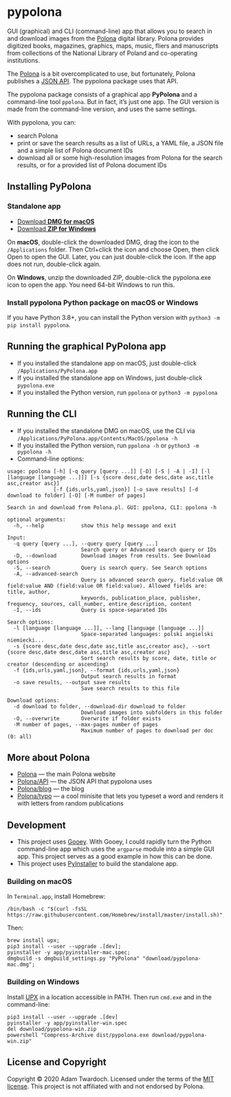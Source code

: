 # pypolona

GUI (graphical) and CLI (command-line) app that allows you to search in and download images from the [Polona](https://polona.pl/) digital library. Polona provides digitized books, magazines, graphics, maps, music, fliers and manuscripts from collections of the National Library of Poland and co-operating institutions.

The [Polona](https://polona.pl/) is a bit overcomplicated to use, but fortunately, Polona publishes a [JSON API](https://polona.pl/api/entities/). The pypolona package uses that API.

The pypolona package consists of a graphical app **PyPolona** and a command-line tool `ppolona`. But in fact, it’s just one app. The GUI version is made from the command-line version, and uses the same settings.

With pypolona, you can:

- search Polona
- print or save the search results as a list of URLs, a YAML file, a JSON file and a simple list of Polona document IDs
- download all or some high-resolution images from Polona for the search results, or for a provided list of Polona document IDs

## Installing PyPolona

### Standalone app

<ul class="downloads">
          <li><a href="https://github.com/twardoch/pypolona/raw/master/download/pypolona-mac.dmg">Download <strong>DMG for macOS</strong></a></li>
          <li><a href="https://github.com/twardoch/pypolona/raw/master/download/pypolona-win.zip">Download <strong>ZIP for Windows</strong></a></li>
</ul>

On **macOS**, double-click the downloaded DMG, drag the icon to the `/Applications` folder. Then Ctrl+click the icon and choose Open, then click Open to open the GUI. Later, you can just double-click the icon. If the app does not run, double-click again.

On **Windows**, unzip the downloaded ZIP, double-click the pypolona.exe icon to open the app. You need 64-bit Windows to run this.

### Install pypolona Python package on macOS or Windows

If you have Python 3.8+, you can install the Python version with `python3 -m pip install pypolona`.

## Running the graphical PyPolona app

- If you installed the standalone app on macOS, just double-click `/Applications/PyPolona.app`
- If you installed the standalone app on Windows, just double-click `pypolona.exe`
- If you installed the Python version, run `ppolona` or `python3 -m pypolona`

## Running the CLI

- If you installed the standalone DMG on macOS, use the CLI via `/Applications/PyPolona.app/Contents/MacOS/ppolona -h`
- If you installed the Python version, run `ppolona -h` or `python3 -m pypolona -h`
- Command-line options:

```
usage: ppolona [-h] [-q query [query ...]] [-D] [-S | -A | -I] [-l [language [language ...]]] [-s {score desc,date desc,date asc,title asc,creator asc}]
               [-f {ids,urls,yaml,json}] [-o save results] [-d download to folder] [-O] [-M number of pages]

Search in and download from Polona.pl. GUI: ppolona, CLI: ppolona -h

optional arguments:
  -h, --help            show this help message and exit

Input:
  -q query [query ...], --query query [query ...]
                        Search query or Advanced search query or IDs
  -D, --download        Download images from results. See Download options
  -S, --search          Query is search query. See Search options
  -A, --advanced-search
                        Query is advanced search query. field:value OR field:value AND (field:value OR field:value). Allowed fields are: title, author,
                        keywords, publication_place, publisher, frequency, sources, call_number, entire_description, content
  -I, --ids             Query is space-separated IDs

Search options:
  -l [language [language ...]], --lang [language [language ...]]
                        Space-separated languages: polski angielski niemiecki...
  -s {score desc,date desc,date asc,title asc,creator asc}, --sort {score desc,date desc,date asc,title asc,creator asc}
                        Sort search results by score, date, title or creator (descending or ascending)
  -f {ids,urls,yaml,json}, --format {ids,urls,yaml,json}
                        Output search results in format
  -o save results, --output save results
                        Save search results to this file

Download options:
  -d download to folder, --download-dir download to folder
                        Download images into subfolders in this folder
  -O, --overwrite       Overwrite if folder exists
  -M number of pages, --max-pages number of pages
                        Maximum number of pages to download per doc (0: all)
```

## More about Polona

- [Polona](https://polona.pl/) — the main Polona website
- [Polona/API](https://polona.pl/api/entities/) — the JSON API that pypolona uses
- [Polona/blog](http://www.blog.polona.pl/) — the blog
- [Polona/typo](http://typo.polona.pl/en/) — a cool minisite that lets you typeset a word and renders it with letters from random publications

## Development

- This project uses [Gooey](https://github.com/chriskiehl/Gooey). With Gooey, I could rapidly turn the Python command-line app which uses the `argparse` module into a simple GUI app. This project serves as a good example in how this can be done.
- This project uses [PyInstaller](https://www.pyinstaller.org/) to build the standalone app.

### Building on macOS

In `Terminal.app`, install Homebrew:

```
/bin/bash -c "$(curl -fsSL https://raw.githubusercontent.com/Homebrew/install/master/install.sh)";
```

Then:

```
brew install upx;
pip3 install --user --upgrade .[dev];
pyinstaller -y app/pyinstaller-mac.spec;
dmgbuild -s dmgbuild_settings.py "PyPolona" "download/pypolona-mac.dmg";
```

### Building on Windows

Install [UPX](https://upx.github.io/) in a location accessible in PATH. Then run `cmd.exe` and in the command-line:

```
pip3 install --user --upgrade .[dev]
pyinstaller -y app/pyinstaller-win.spec
del download/pypolona-win.zip
powershell "Compress-Archive dist/pypolona.exe download/pypolona-win.zip"
```

## License and Copyright

Copyright © 2020 Adam Twardoch. Licensed under the terms of the [MIT license](./LICENSE). This project is not affiliated with and not endorsed by Polona.
